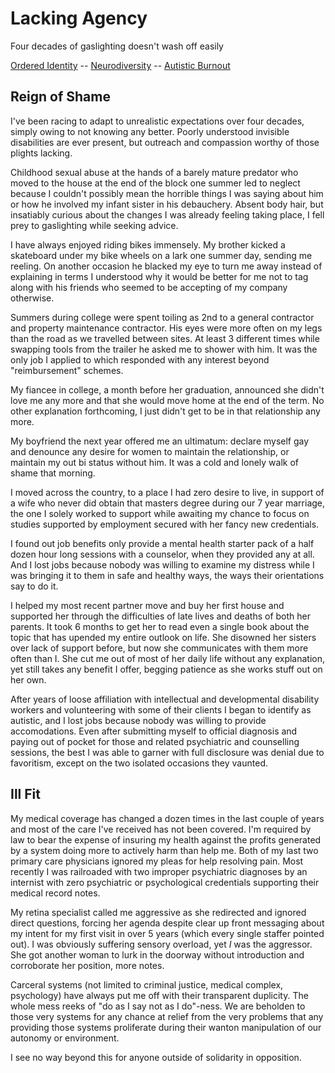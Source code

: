 
Lacking Agency
==============

Four decades of gaslighting doesn't wash off easily

[Ordered Identity](./identity.md 'Previous')
-- [Neurodiversity](./README.md 'Main')
-- [Autistic Burnout](./burnout.md  'Next')


Reign of Shame
--------------

I've been racing to adapt to unrealistic expectations over four decades, simply
owing to not knowing any better.  Poorly understood invisible disabilities are
ever present, but outreach and compassion worthy of those plights lacking.

Childhood sexual abuse at the hands of a barely mature predator who moved to the
house at the end of the block one summer led to neglect because I couldn't
possibly mean the horrible things I was saying about him or how he involved my
infant sister in his debauchery.  Absent body hair, but insatiably curious
about the changes I was already feeling taking place, I fell prey to gaslighting
while seeking advice.

I have always enjoyed riding bikes immensely.  My brother kicked a skateboard
under my bike wheels on a lark one summer day, sending me reeling.  On another
occasion he blacked my eye to turn me away instead of explaining in terms I
understood why it would be better for me not to tag along with his friends who
seemed to be accepting of my company otherwise.

Summers during college were spent toiling as 2nd to a general contractor and
property maintenance contractor.  His eyes were more often on my legs than the
road as we travelled between sites.  At least 3 different times while swapping
tools from the trailer he asked me to shower with him.  It was the only job I
applied to which responded with any interest beyond "reimbursement" schemes.

My fiancee in college, a month before her graduation, announced she didn't love
me any more and that she would move home at the end of the term.  No other
explanation forthcoming, I just didn't get to be in that relationship any more.

My boyfriend the next year offered me an ultimatum: declare myself gay and
denounce any desire for women to maintain the relationship, or maintain my out
bi status without him.  It was a cold and lonely walk of shame that morning.

I moved across the country, to a place I had zero desire to live, in support of
a wife who never did obtain that masters degree during our 7 year marriage, the
one I solely worked to support while awaiting my chance to focus on studies
supported by employment secured with her fancy new credentials.

I found out job benefits only provide a mental health starter pack of a half
dozen hour long sessions with a counselor, when they provided any at all. And I
lost jobs because nobody was willing to examine my distress while I was bringing
it to them in safe and healthy ways, the ways their orientations say to do it.

I helped my most recent partner move and buy her first house and supported her
through the difficulties of late lives and deaths of both her parents.  It took
6 months to get her to read even a single book about the topic that has upended
my entire outlook on life.  She disowned her sisters over lack of support
before, but now she communicates with them more often than I.  She cut me out of
most of her daily life without any explanation, yet still takes any benefit I
offer, begging patience as she works stuff out on her own.

After years of loose affiliation with intellectual and developmental disability
workers and volunteering with some of their clients I began to identify as
autistic, and I lost jobs because nobody was willing to provide accomodations.
Even after submitting myself to official diagnosis and paying out of pocket for
those and related psychiatric and counselling sessions, the best I was able to
garner with full disclosure was denial due to favoritism, except on the two
isolated occasions they vaunted.


Ill Fit
-------

My medical coverage has changed a dozen times in the last couple of years and
most of the care I've received has not been covered.  I'm required by law to
bear the expense of insuring my health against the profits generated by a
system doing more to actively harm than help me.  Both of my last two primary
care physicians ignored my pleas for help resolving pain.  Most recently I was
railroaded with two improper psychiatric diagnoses by an internist with zero
psychiatric or psychological credentials supporting their medical record notes.

My retina specialist called me aggressive as she redirected and ignored direct
questions, forcing her agenda despite clear up front messaging about my intent
for my first visit in over 5 years (which every single staffer pointed out).  I
was obviously suffering sensory overload, yet *I* was the aggressor.  She got
another woman to lurk in the doorway without introduction and corroborate her
position, more notes.

Carceral systems (not limited to criminal justice, medical complex, psychology)
have always put me off with their transparent duplicity.  The whole mess reeks
of "do as I say not as I do"-ness.  We are beholden to those very systems for
any chance at relief from the very problems that any providing those systems
proliferate during their wanton manipulation of our autonomy or environment.

I see no way beyond this for anyone outside of solidarity in opposition.

